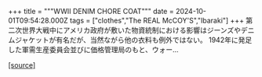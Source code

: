 +++
title = """WWII DENIM CHORE COAT"""
date = 2024-10-01T09:54:28.000Z
tags = ["clothes","The REAL McCOY'S","Ibaraki"]
+++
第二次世界大戦中にアメリカ政府が敷いた物資統制における影響はジーンズやデニムジャケットが有名だが、当然ながら他の衣料も例外ではない。 1942年に発足した軍需生産委員会並びに価格管理局のもと、ウォー...

[[source]](https://the-realmccoys.ocnk.net/product/1465)
